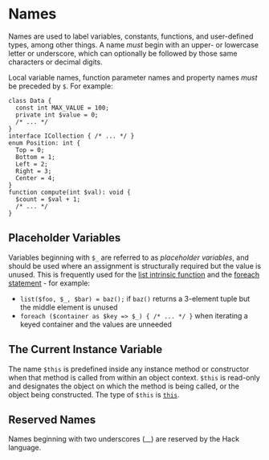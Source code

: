 # Names

Names are used to label variables, constants, functions, and user-defined types, among other things. A name *must* begin
with an upper- or lowercase letter or underscore, which can optionally be followed by those same characters or decimal digits.

Local variable names, function parameter names and property names *must* be preceded by `$`. For example:

```hack
class Data {
  const int MAX_VALUE = 100;
  private int $value = 0;
  /* ... */
}
interface ICollection { /* ... */ }
enum Position: int {
  Top = 0;
  Bottom = 1;
  Left = 2;
  Right = 3;
  Center = 4;
}
function compute(int $val): void {
  $count = $val + 1;
  /* ... */
}
```

## Placeholder Variables
Variables beginning with `$_` are referred to as *placeholder variables*, and should be used where an assignment is structurally required but the value is unused. This is frequently used for the
[list intrinsic function](/hack/expressions-and-operators/list) and the [foreach statement](/hack/statements/foreach) - for example:

* `list($foo, $_, $bar) = baz();` if `baz()` returns a 3-element tuple but the middle element is unused
* `foreach ($container as $key => $_) { /* ... */ }` when iterating a keyed container and the values are unneeded

## The Current Instance Variable
The name `$this` is predefined inside any instance method or constructor when that method is called from within an object context.
`$this` is read-only and designates the object on which the method is being called, or the object being constructed. The type of
`$this` is [`this`](/hack/built-in-types/this).

## Reserved Names
Names beginning with two underscores (__) are reserved by the Hack language.
